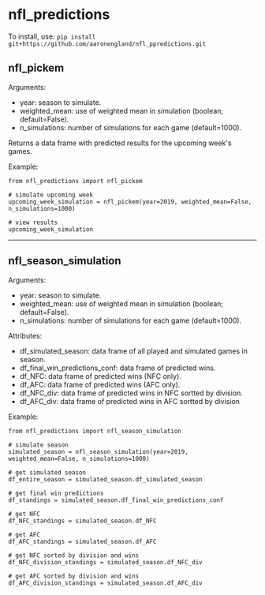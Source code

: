 # nfl_predictions

To install, use: `pip install git+https://github.com/aaronengland/nfl_ppredictions.git`

## nfl_pickem

Arguments:
- year: season to simulate.
- weighted_mean: use of weighted mean in simulation (boolean; default=False).
- n_simulations: number of simulations for each game (default=1000).

Returns a data frame with predicted results for the upcoming week's games.

Example:

```
from nfl_predictions import nfl_pickem

# simulate upcoming week
upcoming_week_simulation = nfl_pickem(year=2019, weighted_mean=False, n_simulations=1000)

# view results
upcoming_week_simulation
```

---

## nfl_season_simulation

Arguments:
- year: season to simulate.
- weighted_mean: use of weighted mean in simulation (boolean; default=False).
- n_simulations: number of simulations for each game (default=1000).

Attributes:
- df_simulated_season: data frame of all played and simulated games in season.
- df_final_win_predictions_conf: data frame of predicted wins.
- df_NFC: data frame of predicted wins (NFC only).
- df_AFC: data frame of predicted wins (AFC only).
- df_NFC_div: data frame of predicted wins in NFC sortted by division.
- df_AFC_div: data frame of predicted wins in AFC sortted by division

Example:

```
from nfl_predictions import nfl_season_simulation

# simulate season
simulated_season = nfl_season_simulation(year=2019, weighted_mean=False, n_simulations=1000)

# get simulated season
df_entire_season = simulated_season.df_simulated_season

# get final win predictions
df_standings = simulated_season.df_final_win_predictions_conf

# get NFC
df_NFC_standings = simulated_season.df_NFC

# get AFC
df_AFC_standings = simulated_season.df_AFC

# get NFC sorted by division and wins
df_NFC_division_standings = simulated_season.df_NFC_div

# get AFC sorted by division and wins
df_AFC_division_standings = simulated_season.df_AFC_div
```
